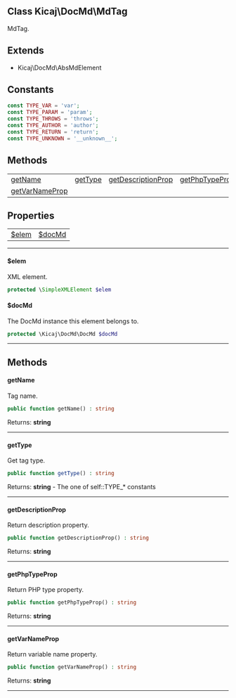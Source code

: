 ## Class Kicaj\DocMd\MdTag
MdTag.

## Extends

- Kicaj\DocMd\AbsMdElement

## Constants

```php
const TYPE_VAR = 'var';
const TYPE_PARAM = 'param';
const TYPE_THROWS = 'throws';
const TYPE_AUTHOR = 'author';
const TYPE_RETURN = 'return';
const TYPE_UNKNOWN = '__unknown__';
```

## Methods

|                                            |                                            |                                            |                                            |
| ------------------------------------------ | ------------------------------------------ | ------------------------------------------ | ------------------------------------------ |
|            [getName](#getname)             |            [getType](#gettype)             | [getDescriptionProp](#getdescriptionprop)  |     [getPhpTypeProp](#getphptypeprop)      |
|     [getVarNameProp](#getvarnameprop)      |                   [](#)                    |                   [](#)                    |                   [](#)                    |

## Properties

|                    |                    |
| ------------------ | ------------------ |
|   [$elem](#elem)   |  [$docMd](#docmd)  |

-------

#### $elem
XML element.

```php
protected \SimpleXMLElement $elem
```

#### $docMd
The DocMd instance this element belongs to.

```php
protected \Kicaj\DocMd\DocMd $docMd
```

-------
## Methods
#### getName
Tag name.
```php
public function getName() : string
```

Returns: **string**

-------
#### getType
Get tag type.
```php
public function getType() : string
```

Returns: **string** - The one of self::TYPE_* constants

-------
#### getDescriptionProp
Return description property.
```php
public function getDescriptionProp() : string
```

Returns: **string**

-------
#### getPhpTypeProp
Return PHP type property.
```php
public function getPhpTypeProp() : string
```

Returns: **string**

-------
#### getVarNameProp
Return variable name property.
```php
public function getVarNameProp() : string
```

Returns: **string**

-------
